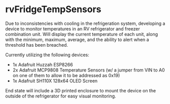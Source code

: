 # rvFridgeTempSensors

Due to inconsistencies with cooling in the refrigeration system, developing a device to monitor temperatures in an RV refrigerator and freezer combination unit.  Will display the current temperature of each unit, along with the minimum, maximum, average, and the ability to alert when a threshold has been breached.

Currently utilizing the following devices:
- 1x Adafruit Huzzah ESP8266
- 2x Adafruit MCP9808 Temperature Sensors (w/ a jumper from VIN to A0 on one of them to allow it to be addressed as 0x19)
- 1x Adafruit SH110X 128x64 OLED Screen

End state will include a 3D printed enclosure to mount the device on the outside of the refrigerator for easy visual monitoring.
